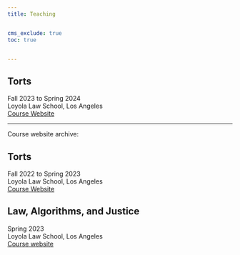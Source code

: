 ```yaml
---
title: Teaching


cms_exclude: true
toc: true


---
```


## Torts  <br>
Fall 2023 to Spring 2024 <br>
Loyola Law School, Los Angeles <br>
[Course Website](/torts2023)

---

Course website archive:

## Torts  <br>
Fall 2022 to Spring 2023 <br>
Loyola Law School, Los Angeles <br>
[Course Website](/torts)

## Law, Algorithms, and Justice  <br>
Spring 2023 <br>
Loyola Law School, Los Angeles <br>
[Course website](../laj-sp22)